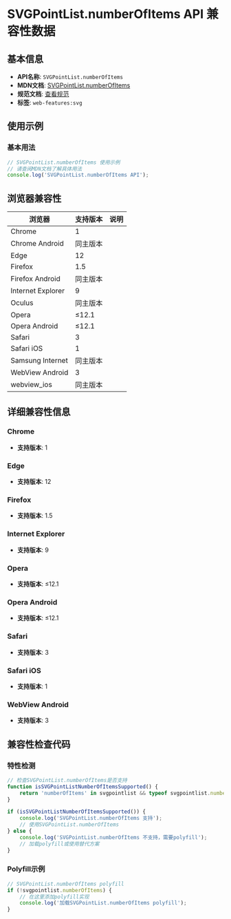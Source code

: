 # SVGPointList.numberOfItems API 兼容性数据

## 基本信息

- **API名称**: `SVGPointList.numberOfItems`
- **MDN文档**: [SVGPointList.numberOfItems](https://developer.mozilla.org/docs/Web/API/SVGPointList/numberOfItems)
- **规范文档**: [查看规范](https://svgwg.org/svg2-draft/types.html#__svg__SVGNameList__numberOfItems)
- **标签**: `web-features:svg`

## 使用示例

### 基本用法

```javascript
// SVGPointList.numberOfItems 使用示例
// 请查阅MDN文档了解具体用法
console.log('SVGPointList.numberOfItems API');
```

## 浏览器兼容性

| 浏览器 | 支持版本 | 说明 |
|--------|----------|------|
| Chrome | 1 |  |
| Chrome Android | 同主版本 |  |
| Edge | 12 |  |
| Firefox | 1.5 |  |
| Firefox Android | 同主版本 |  |
| Internet Explorer | 9 |  |
| Oculus | 同主版本 |  |
| Opera | ≤12.1 |  |
| Opera Android | ≤12.1 |  |
| Safari | 3 |  |
| Safari iOS | 1 |  |
| Samsung Internet | 同主版本 |  |
| WebView Android | 3 |  |
| webview_ios | 同主版本 |  |

## 详细兼容性信息

### Chrome

- **支持版本**: 1

### Edge

- **支持版本**: 12

### Firefox

- **支持版本**: 1.5

### Internet Explorer

- **支持版本**: 9

### Opera

- **支持版本**: ≤12.1

### Opera Android

- **支持版本**: ≤12.1

### Safari

- **支持版本**: 3

### Safari iOS

- **支持版本**: 1

### WebView Android

- **支持版本**: 3

## 兼容性检查代码

### 特性检测

```javascript
// 检查SVGPointList.numberOfItems是否支持
function isSVGPointListNumberOfItemsSupported() {
    return 'numberOfItems' in svgpointlist && typeof svgpointlist.numberOfItems === 'function';
}

if (isSVGPointListNumberOfItemsSupported()) {
    console.log('SVGPointList.numberOfItems 支持');
    // 使用SVGPointList.numberOfItems
} else {
    console.log('SVGPointList.numberOfItems 不支持，需要polyfill');
    // 加载polyfill或使用替代方案
}
```

### Polyfill示例

```javascript
// SVGPointList.numberOfItems polyfill
if (!svgpointlist.numberOfItems) {
    // 在这里添加polyfill实现
    console.log('加载SVGPointList.numberOfItems polyfill');
}
```

